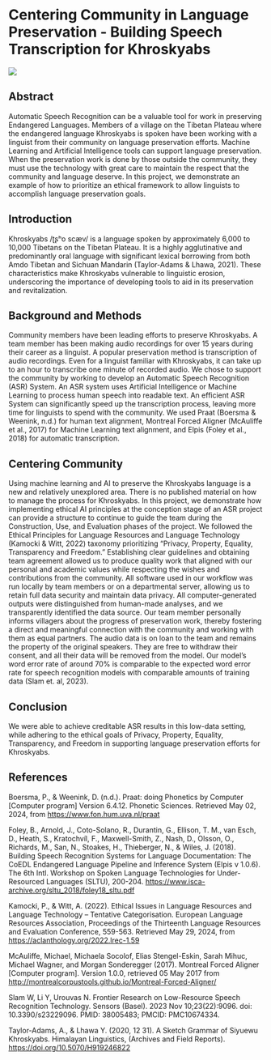 # Centering Community in Language Preservation - Building Speech Transcription for Khroskyabs
<img src="https://zenodo.org/badge/DOI/10.5281/zenodo.15298827.svg">

## Abstract
Automatic Speech Recognition can be a valuable tool for work in preserving Endangered Languages. Members of a village on the Tibetan Plateau where the endangered language Khroskyabs is spoken have been working with a linguist from their community on language preservation efforts. Machine Learning and Artificial Intelligence tools can support language preservation. When the preservation work is done by those outside the community, they must use the technology with great care to maintain the respect that the community and language deserve. In this project, we demonstrate an example of how to prioritize an ethical framework to allow linguists to accomplish language preservation goals.

## Introduction
Khroskyabs /ʈʂʰo scæv/ is a language spoken by approximately 6,000 to 10,000 Tibetans on the Tibetan Plateau. It is a highly agglutinative and predominantly oral language with significant lexical borrowing from both Amdo Tibetan and Sichuan Mandarin (Taylor-Adams & Lhawa, 2021). These characteristics make Khroskyabs vulnerable to linguistic erosion, underscoring the importance of developing tools to aid in its preservation and revitalization.

## Background and Methods
Community members have been leading efforts to preserve Khroskyabs. A team member has been making audio recordings for over 15 years during their career as a linguist.
A popular preservation method is transcription of audio recordings. Even for a linguist familiar with Khroskyabs, it can take up to an hour to transcribe one minute of recorded audio.
We chose to support the community by working to develop an Automatic Speech Recognition (ASR) System. An ASR system uses Artificial Intelligence or Machine Learning to process human speech into readable text. An efficient ASR System can significantly speed up the transcription process, leaving more time for linguists to spend with the community. We used Praat (Boersma & Weenink, n.d.) for human text alignment, Montreal Forced Aligner (McAuliffe et al., 2017) for Machine Learning text alignment, and Elpis (Foley et al., 2018) for automatic transcription.

## Centering Community
Using machine learning and AI to preserve the Khroskyabs language is a new and relatively unexplored area. There is no published material on how to manage the process for Khroskyabs. In this project, we demonstrate how implementing ethical AI principles at the conception stage of an ASR project can provide a structure to continue to guide the team during the Construction, Use, and Evaluation phases of the project. 
We followed the Ethical Principles for Language Resources and Language Technology (Kamocki & Witt, 2022) taxonomy prioritizing “Privacy, Property, Equality, Transparency and Freedom.” Establishing clear guidelines and obtaining team agreement allowed us to produce quality work that aligned with our personal and academic values while respecting the wishes and contributions from the community.
All software used in our workflow was run locally by team members or on a departmental server, allowing us to retain full data security and maintain data privacy. All computer-generated outputs were distinguished from human-made analyses, and we transparently identified the data source. Our team member personally informs villagers about the progress of preservation work, thereby fostering a direct and meaningful connection with the community and working with them as equal partners.
The audio data is on loan to the team and remains the property of the original speakers. They are free to withdraw their consent, and all their data will be removed from the model.
Our model’s word error rate of around 70% is comparable to the expected word error rate for speech recognition models with comparable amounts of training data (Slam et. al, 2023). 

## Conclusion
We were able to achieve creditable ASR results in this low-data setting, while adhering to the ethical goals of Privacy, Property, Equality, Transparency, and Freedom in supporting language preservation efforts for Khroskyabs.

## References
Boersma, P., & Weenink, D. (n.d.). Praat: doing Phonetics by Computer [Computer program] Version 6.4.12. Phonetic Sciences. Retrieved May 02, 2024, from https://www.fon.hum.uva.nl/praat

Foley, B., Arnold, J., Coto-Solano, R., Durantin, G., Ellison, T. M., van Esch, D., Heath, S., Kratochvíl, F., Maxwell-Smith, Z., Nash, D., Olsson, O., Richards, M., San, N., Stoakes, H., Thieberger, N., & Wiles, J. (2018). Building Speech Recognition Systems for Language Documentation: The CoEDL Endangered Language Pipeline and Inference System (Elpis v 1.0.6). The 6th Intl. Workshop on Spoken Language Technologies for Under-Resourced Languages (SLTU), 200-204. https://www.isca-archive.org/sltu_2018/foley18_sltu.pdf

Kamocki, P., & Witt, A. (2022). Ethical Issues in Language Resources and Language Technology – Tentative Categorisation. European Language Resources Association, Proceedings of the Thirteenth Language Resources and Evaluation Conference, 559-563. Retrieved May 29, 2024, from https://aclanthology.org/2022.lrec-1.59

McAuliffe, Michael, Michaela Socolof, Elias Stengel-Eskin, Sarah Mihuc, Michael Wagner, and Morgan Sonderegger (2017). Montreal Forced Aligner [Computer program]. Version 1.0.0, retrieved 05 May 2017 from http://montrealcorpustools.github.io/Montreal-Forced-Aligner/

Slam W, Li Y, Urouvas N. Frontier Research on Low-Resource Speech Recognition Technology. Sensors (Basel). 2023 Nov 10;23(22):9096. doi: 10.3390/s23229096. PMID: 38005483; PMCID: PMC10674334.

Taylor-Adams, A., & Lhawa Y. (2020, 12 31). A Sketch Grammar of Siyuewu Khroskyabs. Himalayan Linguistics, (Archives and Field Reports). https://doi.org/10.5070/H919246822
